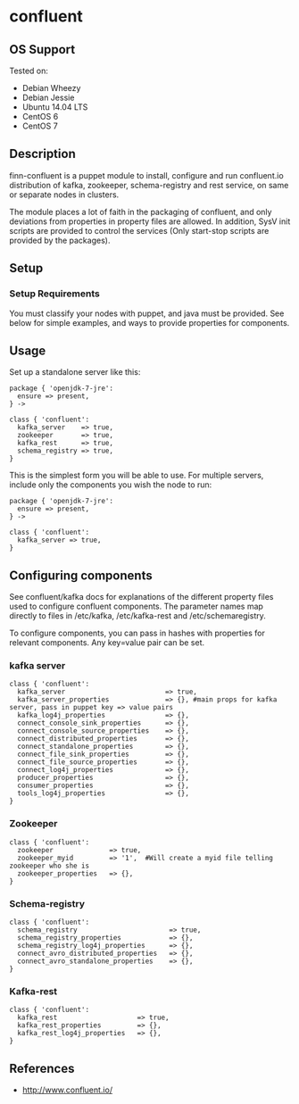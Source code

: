 # confluent

## OS Support

Tested on:

* Debian Wheezy
* Debian Jessie
* Ubuntu 14.04 LTS
* CentOS 6
* CentOS 7

## Description

finn-confluent is a puppet module to install, configure and run confluent.io distribution of kafka, zookeeper, schema-registry and rest service, on same or separate nodes in clusters. 

The module places a lot of faith in the packaging of confluent, and only deviations from properties in property files are allowed. In addition, SysV init scripts are provided to control the services (Only start-stop scripts are provided by the packages). 

## Setup

### Setup Requirements

You must classify your nodes with puppet, and java must be provided. See below for simple examples, and ways to provide properties for components. 

## Usage

Set up a standalone server like this:

````
package { 'openjdk-7-jre':
  ensure => present,
} ->

class { 'confluent':
  kafka_server    => true,
  zookeeper       => true,
  kafka_rest      => true,
  schema_registry => true,
}
````

This is the simplest form you will be able to use. For multiple servers, include only the components you wish the node to run:

````
package { 'openjdk-7-jre':
  ensure => present,
} ->

class { 'confluent':
  kafka_server => true,
}
````

## Configuring components

See confluent/kafka docs for explanations of the different property files used to configure confluent components. The parameter names map directly to files in /etc/kafka, /etc/kafka-rest and /etc/schemaregistry. 

To configure components, you can pass in hashes with properties for relevant components. Any key=value pair can be set. 

### kafka server

````
class { 'confluent':
  kafka_server                         => true,
  kafka_server_properties              => {}, #main props for kafka server, pass in puppet key => value pairs 
  kafka_log4j_properties               => {},
  connect_console_sink_properties      => {},
  connect_console_source_properties    => {},
  connect_distributed_properties       => {},
  connect_standalone_properties        => {},
  connect_file_sink_properties         => {},
  connect_file_source_properties       => {},
  connect_log4j_properties             => {},
  producer_properties                  => {},
  consumer_properties                  => {},
  tools_log4j_properties               => {},
}
````
### Zookeeper

````
class { 'confluent':
  zookeeper              => true,
  zookeeper_myid         => '1',  #Will create a myid file telling zookeeper who she is
  zookeeper_properties   => {},
}
````

### Schema-registry
````
class { 'confluent':
  schema_registry                       => true,
  schema_registry_properties            => {},
  schema_registry_log4j_properties      => {},
  connect_avro_distributed_properties   => {},
  connect_avro_standalone_properties    => {},
}
````

### Kafka-rest
````
class { 'confluent':
  kafka_rest                    => true,
  kafka_rest_properties         => {},
  kafka_rest_log4j_properties   => {},
}
````

## References

* http://www.confluent.io/
